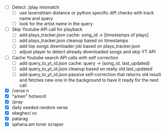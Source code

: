 - [ ] Detect ./play mismatch
    - [ ] use lavenshtain distance or python specific diff checks with track name and query
    - [ ] look for the artist name in the query
- [ ] Skip Youtube API call for playback
    - [ ] add plays_tracker.json cache: song_id -> [timestamps of plays] 
    - [ ] add plays_tracker.json cleanup based on timestamps
    - [ ] add top songs downloader job based on plays_tracker.json
    - [ ] adjust player to detect already downloaded songs and skip YT API
- [ ] Cache Youtube search API calls with self correction
    - [ ] add query_to_yt_id.json cache: query -> (song_id, last_updated)
    - [ ] add query_to_yt_id.json cleanup based on really old last_updated 
    - [ ] add query_to_yt_id.json passive self-correction that returns old result and fetches new one in the background to have it ready for the next call
- [X] /verse n
- [X] "amen" hotword
- [X] /pray
- [X] daily seeded random verse
- [X] ekegheci vc
- [X] patarag
- [X] qahana.am toner scraper
